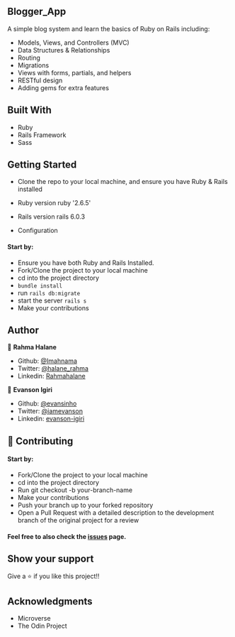 ## Blogger_App
A simple blog system and learn the basics of Ruby on Rails including:

- Models, Views, and Controllers (MVC)
- Data Structures & Relationships
- Routing
- Migrations
- Views with forms, partials, and helpers
- RESTful design
- Adding gems for extra features

## Built With
- Ruby
- Rails Framework
- Sass

## Getting Started
- Clone the repo to your local machine, and ensure you have Ruby & Rails installed

* Ruby version
  ruby '2.6.5'

* Rails version
  rails 6.0.3

* Configuration
#### Start by:

- Ensure you have both Ruby and Rails Installed.
- Fork/Clone the project to your local machine
- cd into the project directory
- `bundle install`
- run `rails db:migrate`
- start the server `rails s`
- Make your contributions

## Author

👤 **Rahma Halane**

- Github: [@Imahnama](https://github.com/imahnama)
- Twitter: [@halane_rahma](https://twitter.com/halane_rahma)
- Linkedin: [Rahmahalane](https://linkedin.com/Rahmahalane)

👤 **Evanson Igiri**

- Github: [@evansinho](https://github.com/evansinho)
- Twitter: [@iamevanson](https://twitter.com/iamevanson)
- Linkedin: [evanson-igiri](https://linkedin.com/evanson-igiri)

## 🤝 Contributing
#### Start by:

- Fork/Clone the project to your local machine
- cd into the project directory
- Run git checkout -b your-branch-name
- Make your contributions
- Push your branch up to your forked repository
- Open a Pull Request with a detailed description to the development branch of the original project for a review

#### Feel free to also check the [issues](https://github.com/imahnama/Blogger/issues) page.

## Show your support
Give a ⭐️ if you like this project!!

## Acknowledgments
- Microverse
- The Odin Project
